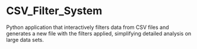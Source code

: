 # CSV_Filter_System
Python application that interactively filters data from CSV files and generates a new file with the filters applied, simplifying detailed analysis on large data sets.
